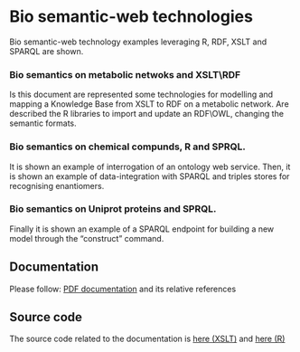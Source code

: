# Bio semantic-web technologies
Bio semantic-web technology examples leveraging R, RDF, XSLT and SPARQL are shown.

### Bio semantics on metabolic netwoks and XSLT\RDF
Is this document are represented some technologies for modelling and mapping a Knowledge Base from XSLT to RDF on a metabolic network. Are described the R libraries to import and update an RDF\OWL, changing the semantic formats.

### Bio semantics on chemical compunds, R and SPRQL.
It is shown an example of interrogation of an ontology web service. Then, it is shown an example of data-integration with SPARQL and triples stores for recognising enantiomers.

### Bio semantics on Uniprot proteins and SPRQL.
Finally it is shown an example of a SPARQL endpoint for building a new model through the “construct” command.


## Documentation
Please follow:
[PDF documentation](https://github.com/lodeguns/BioSemanticTech/blob/master/Bio%20Semantic%20%20Source%20Code.R) and its relative references
## Source code
The source code related to the documentation is  [here (XSLT)](https://github.com/lodeguns/BioSemanticTech/tree/master/KEGG%20XSLT) and [here (R)](https://github.com/lodeguns/BioSemanticTech/blob/master/Bio%20Semantic%20%20Source%20Code.R)
